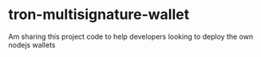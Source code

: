 # tron-multisignature-wallet
Am sharing this project code to help developers looking to deploy the own nodejs wallets
